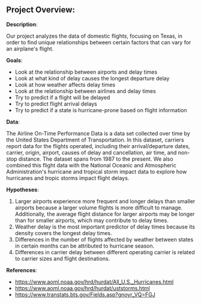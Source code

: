## Project Overview:

**Description**: 

Our project analyzes the data of domestic flights, focusing on Texas, in order to find unique relationships between certain factors that can vary for an airplane's flight.

**Goals**:

- Look at the relationship between airports and delay times 
- Look at what kind of delay causes the longest departure delay
- Look at how weather affects delay times
- Look at the relationship between airlines and delay times
- Try to predict if a flight will be delayed
- Try to predict flight arrival delays
- Try to predict if a state is hurricane-prone based on flight information

**Data**:

The Airline On-Time Performance Data is a data set collected over time by the United States Department of Transportation. In this dataset, carriers report data for the flights operated, including their arrival/departure dates, carrier, origin, airport, causes of delay and cancellation, air time, and non-stop distance. The dataset spans from 1987 to the present. 
We also combined this flight data with the National Oceanic and Atmospheric Administration's hurricane and tropical storm impact data to explore how hurricanes and tropic storms impact flight delays.

**Hypotheses**:
1. Larger airports experience more frequent and longer delays than smaller airports because a larger volume flights is more difficult to manage. Additionally, the average flight distance for larger airports may be longer than for smaller airports, which may contribute to delay times.
2. Weather delay is the most important predictor of delay times because its density covers the longest delay times.
3. Differences in the number of flights affected by weather between states in certain months can be attributed to hurricane season.
4. Differences in carrier delay between different operating carrier is related to carrier sizes and flight destinations.

**References**:
- https://www.aoml.noaa.gov/hrd/hurdat/All_U.S._Hurricanes.html
- https://www.aoml.noaa.gov/hrd/hurdat/uststorms.html
- https://www.transtats.bts.gov/Fields.asp?gnoyr_VQ=FGJ

